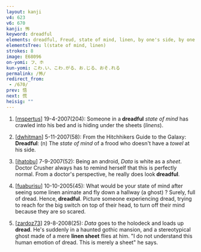 ```yaml
---
layout: kanji
v4: 623
v6: 670
kanji: 怖
keyword: dreadful
elements: dreadful, Freud, state of mind, linen, by one's side, by one’s side, towel
elementsTree: l(state of mind, linen)
strokes: 8
image: E68096
on-yomi: フ、ホ
kun-yomi: こわ.い、こわ.がる、お.じる、おそ.れる
permalink: /怖/
redirect_from:
 - /670/
prev: 悟
next: 慌
heisig: ""
---
```


1) [<a href="http://kanji.koohii.com/profile/mspertus">mspertus</a>] 19-4-2007(204): Someone in a<strong> dreadful</strong> <em>state of mind</em> has crawled into his bed and is hiding under the sheets (<em>linens</em>).

2) [<a href="http://kanji.koohii.com/profile/dwhitman">dwhitman</a>] 5-11-2007(58): From the Hitchhikers Guide to the Galaxy:<strong> Dreadful</strong>: (n) The <em>state of mind</em> of a frood who doesn&#039;t have a <em>towel</em> at his side.

3) [<a href="http://kanji.koohii.com/profile/ihatobu">ihatobu</a>] 7-9-2007(52): Being an android, <em>Data</em> is white as a <em>sheet</em>. Doctor Crusher always has to remind herself that this is perfectly normal. From a doctor&#039;s perspective, he really does look<strong> dreadful</strong>.

4) [<a href="http://kanji.koohii.com/profile/fuaburisu">fuaburisu</a>] 10-10-2005(45): What would be your state of mind after seeing some linen animate and fly down a hallway (a ghost) ? Surely, full of dread. Hence,<strong> dreadful</strong>. Picture someone experiencing dread, trying to reach for the big switch on top of their head, to turn off their mind because they are so scared.

5) [<a href="http://kanji.koohii.com/profile/zardoz73">zardoz73</a>] 29-8-2008(25): <em>Data</em> goes to the holodeck and loads up <strong>dread</strong>. He&#039;s suddenly in a haunted gothic mansion, and a stereotypical ghost made of a mere <strong>linen sheet</strong> flies at him. &quot;I do not understand this human emotion of dread. This is merely a sheet&quot; he says.

